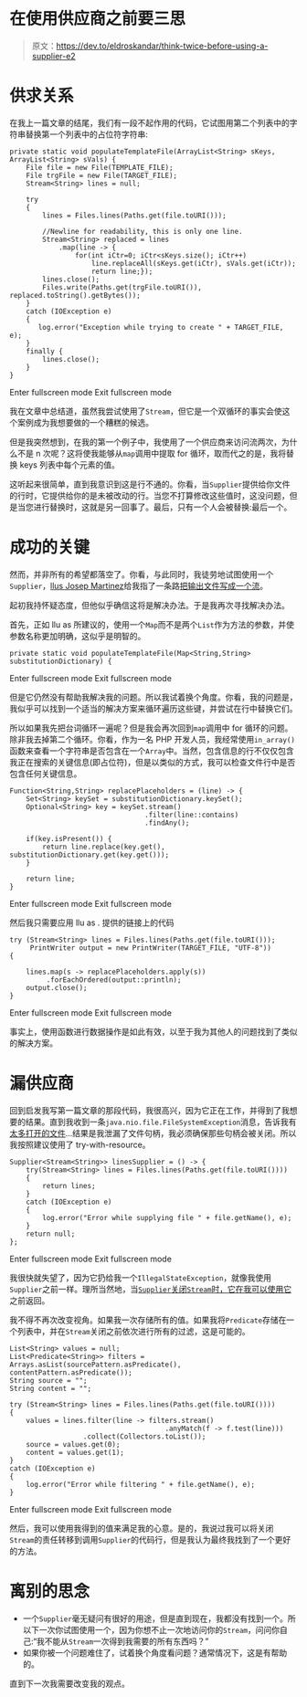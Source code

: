 # 在使用供应商之前要三思

> 原文：<https://dev.to/eldroskandar/think-twice-before-using-a-supplier-e2>

# 供求关系

在我上一篇文章的结尾，我们有一段不起作用的代码，它试图用第二个列表中的字符串替换第一个列表中的占位符字符串:

```
private static void populateTemplateFile(ArrayList<String> sKeys, ArrayList<String> sVals) {
    File file = new File(TEMPLATE_FILE);
    File trgFile = new File(TARGET_FILE);
    Stream<String> lines = null;

    try
    {
        lines = Files.lines(Paths.get(file.toURI()));

        //Newline for readability, this is only one line.
        Stream<String> replaced = lines
            .map(line -> {
                for(int iCtr=0; iCtr<sKeys.size(); iCtr++)
                    line.replaceAll(sKeys.get(iCtr), sVals.get(iCtr));
                    return line;});
        lines.close();
        Files.write(Paths.get(trgFile.toURI()), replaced.toString().getBytes());
    }
    catch (IOException e)
    {
       log.error("Exception while trying to create " + TARGET_FILE, e);
    }
    finally {
        lines.close();
    }
} 
```

Enter fullscreen mode Exit fullscreen mode

我在文章中总结道，虽然我尝试使用了`Stream`，但它是一个双循环的事实会使这个案例成为我想要做的一个糟糕的候选。

但是我突然想到，在我的第一个例子中，我使用了一个供应商来访问流两次，为什么不是 n 次呢？这将使我能够从`map`调用中提取 for 循环，取而代之的是，我将替换 keys 列表中每个元素的值。

这听起来很简单，直到我意识到这是行不通的。你看，当`Supplier`提供给你文件的行时，它提供给你的是未被改动的行。当您不打算修改这些值时，这没问题，但是当您进行替换时，这就是另一回事了。最后，只有一个人会被替换:最后一个。

# 成功的关键

然而，并非所有的希望都落空了。你看，与此同时，我徒劳地试图使用一个`Supplier`，[llus Josep Martinez](https://dev.to/lluismf)给我指了一条路[把输出文件写成一个流](https://stackoverflow.com/questions/28504504/modify-file-using-files-lines/28617603#28617603)。

起初我持怀疑态度，但他似乎确信这将是解决办法。于是我再次寻找解决办法。

首先，正如 llu as 所建议的，使用一个`Map`而不是两个`List`作为方法的参数，并使参数名称更加明确，这似乎是明智的。

```
private static void populateTemplateFile(Map<String,String> substitutionDictionary) { 
```

Enter fullscreen mode Exit fullscreen mode

但是它仍然没有帮助我解决我的问题。所以我试着换个角度。你看，我的问题是，我似乎可以找到一个适当的解决方案来循环遍历这些键，并尝试在行中替换它们。

所以如果我先把台词循环一遍呢？但是我会再次回到`map`调用中 for 循环的问题。除非我去掉第二个循环。你看，作为一名 PHP 开发人员，我经常使用`in_array()`函数来查看一个字符串是否包含在一个`Array`中。当然，包含信息的行不仅仅包含我正在搜索的关键信息(即占位符)，但是以类似的方式，我可以检查文件行中是否包含任何关键信息。

```
Function<String,String> replacePlaceholders = (line) -> {
    Set<String> keySet = substitutionDictionary.keySet();
    Optional<String> key = keySet.stream()
                                 .filter(line::contains)
                                 .findAny();

    if(key.isPresent()) {
        return line.replace(key.get(), substitutionDictionary.get(key.get()));
    }

    return line;
} 
```

Enter fullscreen mode Exit fullscreen mode

然后我只需要应用 llu as .
提供的链接上的代码

```
try (Stream<String> lines = Files.lines(Paths.get(file.toURI()));
     PrintWriter output = new PrintWriter(TARGET_FILE, "UTF-8"))
{

    lines.map(s -> replacePlaceholders.apply(s))
         .forEachOrdered(output::println);
    output.close();
} 
```

Enter fullscreen mode Exit fullscreen mode

事实上，使用函数进行数据操作是如此有效，以至于我为其他人的问题找到了类似的解决方案。

# 漏供应商

回到启发我写第一篇文章的那段代码，我很高兴，因为它正在工作，并得到了我想要的结果。直到我收到一条`java.nio.file.FileSystemException`消息，告诉我有[太多打开的文件](http://www.rationaljava.com/2015/02/java-8-pitfall-beware-of-fileslines.html)...结果是我泄漏了文件句柄，我必须确保那些句柄会被关闭。所以我按照建议使用了 try-with-resource。

```
Supplier<Stream<String>> linesSupplier = () -> {
    try(Stream<String> lines = Files.lines(Paths.get(file.toURI())))
    {
        return lines;
    }
    catch (IOException e)
    {
        log.error("Error while supplying file " + file.getName(), e);
    }
    return null;
}; 
```

Enter fullscreen mode Exit fullscreen mode

我很快就失望了，因为它扔给我一个`IllegalStateException`，就像我使用`Supplier`之前一样。理所当然地，当[`Supplier`关闭`Stream`时，它在我可以使用它](https://stackoverflow.com/questions/47304161/should-supplier-be-used-to-supply-file-stream/)之前返回。

我不得不再次改变视角。如果我一次存储所有的值。如果我将`Predicate`存储在一个列表中，并在`Stream`关闭之前依次进行所有的过滤，这是可能的。

```
List<String> values = null;
List<Predicate<String>> filters = Arrays.asList(sourcePattern.asPredicate(), contentPattern.asPredicate());
String source = "";
String content = "";

try (Stream<String> lines = Files.lines(Paths.get(file.toURI())))
{
    values = lines.filter(line -> filters.stream()
                                      .anyMatch(f -> f.test(line)))
                  .collect(Collectors.toList());
    source = values.get(0);
    content = values.get(1);
}
catch (IOException e)
{
    log.error("Error while filtering " + file.getName(), e);
} 
```

Enter fullscreen mode Exit fullscreen mode

然后，我可以使用我得到的值来满足我的心意。是的，我说过我可以将关闭`Stream`的责任转移到调用`Supplier`的代码行，但是我认为最终我找到了一个更好的方法。

# 离别的思念

*   一个`Supplier`毫无疑问有很好的用途，但是直到现在，我都没有找到一个。所以下一次你试图使用一个，因为你想不止一次地访问你的`Stream`，问问你自己:“我不能从`Stream`一次得到我需要的所有东西吗？”
*   如果你被一个问题难住了，试着换个角度看问题？通常情况下，这是有帮助的。

直到下一次我需要改变我的观点。